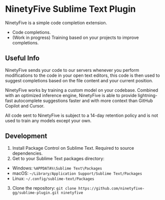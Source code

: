 # NinetyFive Sublime Text Plugin
NinetyFive is a simple code completion extension.

- Code completions.
- (Work in progress) Training based on your projects to improve completions.

## Useful Info

NinetyFive sends your code to our servers whenever you perform modifications to the code in your open text editors, this code is then used to suggest completions based on the file content and your current position.

NinetyFive works by training a custom model on your codebase. Combined with an optimized inference engine, NinetyFive is able to provide lightning-fast autocomplete suggestions faster and with more context than GitHub Copilot and Cursor.

All code sent to NinetyFive is subject to a 14-day retention policy and is not used to train any models except your own.

## Development
1. Install Package Control on Sublime Text. Required to source dependencies.
2. Get to your Sublime Text packages directory:
- Windows: `%APPDATA%\Sublime Text\Packages`
- macOS: `~/Library/Application Support/Sublime Text/Packages`
- Linux: `~/.config/sublime-text/Packages`
3. Clone the repository: `git clone https://github.com/ninetyfive-gg/sublime-plugin.git ninetyfive`